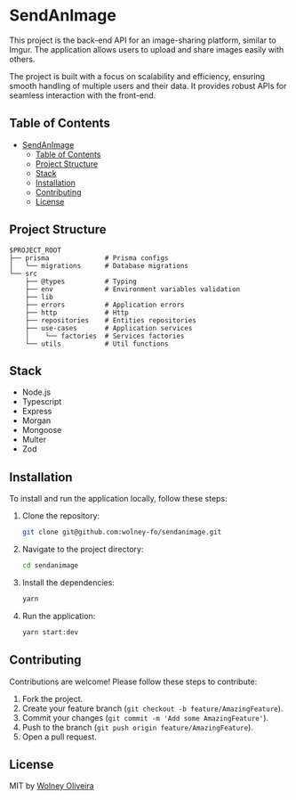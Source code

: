 # SendAnImage

This project is the back-end API for an image-sharing platform, similar to Imgur. The application allows users to upload and share images easily with others.

The project is built with a focus on scalability and efficiency, ensuring smooth handling of multiple users and their data. It provides robust APIs for seamless interaction with the front-end.

## Table of Contents

- [SendAnImage](#sendanimage)
  - [Table of Contents](#table-of-contents)
  - [Project Structure](#project-structure)
  - [Stack](#stack)
  - [Installation](#installation)
  - [Contributing](#contributing)
  - [License](#license)

## Project Structure

```
$PROJECT_ROOT
├── prisma              # Prisma configs
│   └── migrations      # Database migrations
└── src
    ├── @types          # Typing
    ├── env             # Environment variables validation
    ├── lib
    ├── errors          # Application errors
    ├── http            # Http
    ├── repositories    # Entities repositories
    ├── use-cases       # Application services
    │    └── factories  # Services factories
    └── utils           # Util functions
```

## Stack

- Node.js
- Typescript
- Express
- Morgan
- Mongoose
- Multer
- Zod

## Installation

To install and run the application locally, follow these steps:

1. Clone the repository:
   ```sh
   git clone git@github.com:wolney-fo/sendanimage.git
   ```
2. Navigate to the project directory:
   ```sh
   cd sendanimage
   ```
3. Install the dependencies:
   ```sh
   yarn
   ```
4. Run the application:
   ```sh
   yarn start:dev
   ```

## Contributing

Contributions are welcome! Please follow these steps to contribute:

1. Fork the project.
2. Create your feature branch (`git checkout -b feature/AmazingFeature`).
3. Commit your changes (`git commit -m 'Add some AmazingFeature'`).
4. Push to the branch (`git push origin feature/AmazingFeature`).
5. Open a pull request.

## License

MIT by [Wolney Oliveira](https://github.com/wolney-fo)
